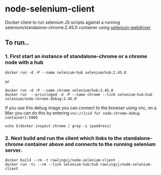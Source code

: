 # node-selenium-client

Docker client to run selenium JS scripts against a running selenium/standalone-chrome:2.45.0 container using [selenium-webdriver](https://www.npmjs.com/package/selenium-webdriver)

## To run..

### 1. First start an instance of standalone-chrome or a chrome node with a hub   

`docker run -d -P --name selenium-hub selenium/hub:2.45.0`   

or   

```
docker run -d -P --name chrome selenium/hub:2.45.0
docker run  --privileged -d -P --name chrome --link selenium-hub:hub selenium/node-chrome-debug:2.45.0`
```

If you use this debug image you can connect to the browser using vnc, on a Mac you can do this by entering `vnc://[cid for node-chrome-debug container]:5900`   

`echo $(docker inspect chrome | grep -i ipaddress)`   

### 2. Next build and run the client which links to the standalone-chrome container above and connects to the running selenium server.   

`docker build --rm -t rawlingsj/node-selenium-client .`    
`docker run -ti --rm --link selenium-hub:hub rawlingsj/node-selenium-client`

